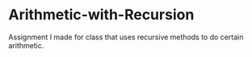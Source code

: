 Arithmetic-with-Recursion
=========================

Assignment I made for class that uses recursive methods to do certain arithmetic.
